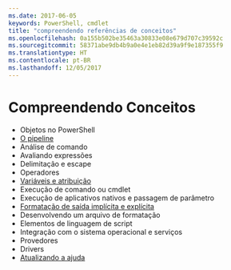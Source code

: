 ```yaml
---
ms.date: 2017-06-05
keywords: PowerShell, cmdlet
title: "compreendendo referências de conceitos"
ms.openlocfilehash: 0a155b502be35463a30833e08e679d707c39592c
ms.sourcegitcommit: 58371abe9db4b9a0e4e1eb82d39a9f9e187355f9
ms.translationtype: HT
ms.contentlocale: pt-BR
ms.lasthandoff: 12/05/2017
---
```

# <a name="understanding-concepts"></a>Compreendendo Conceitos

*  Objetos no PowerShell  
*  [O pipeline](./fundamental/understanding-the-windows-powershell-pipeline.md)
*  Análise de comando
*  Avaliando expressões
*  Delimitação e escape
*  Operadores
*  [Variáveis e atribuição](./fundamental/using-variables-to-store-objects.md)
*  Execução de comando ou cmdlet
*  Execução de aplicativos nativos e passagem de parâmetro
*  [Formatação de saída implícita e explícita](./cookbooks/using-format-commands-to-change-output-view.md)
*  Desenvolvendo um arquivo de formatação
*  Elementos de linguagem de script
*  Integração com o sistema operacional e serviços
*  Provedores
*  Drivers
*  [Atualizando a ajuda](/powershell/module/Microsoft.PowerShell.Core/Update-Help)

